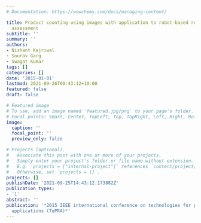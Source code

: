 ```yaml
---
# Documentation: https://wowchemy.com/docs/managing-content/

title: Product counting using images with application to robot-based retail stock
  assessment
subtitle: ''
summary: ''
authors:
- Nishant Kejriwal
- Sourav Garg
- Swagat Kumar
tags: []
categories: []
date: '2015-01-01'
lastmod: 2021-09-26T00:43:12+10:00
featured: false
draft: false

# Featured image
# To use, add an image named `featured.jpg/png` to your page's folder.
# Focal points: Smart, Center, TopLeft, Top, TopRight, Left, Right, BottomLeft, Bottom, BottomRight.
image:
  caption: ''
  focal_point: ''
  preview_only: false

# Projects (optional).
#   Associate this post with one or more of your projects.
#   Simply enter your project's folder or file name without extension.
#   E.g. `projects = ["internal-project"]` references `content/project/deep-learning/index.md`.
#   Otherwise, set `projects = []`.
projects: []
publishDate: '2021-09-25T14:43:12.173882Z'
publication_types:
- '1'
abstract: ''
publication: '*2015 IEEE international conference on technologies for practical robot
  applications (TePRA)*'
---
```

